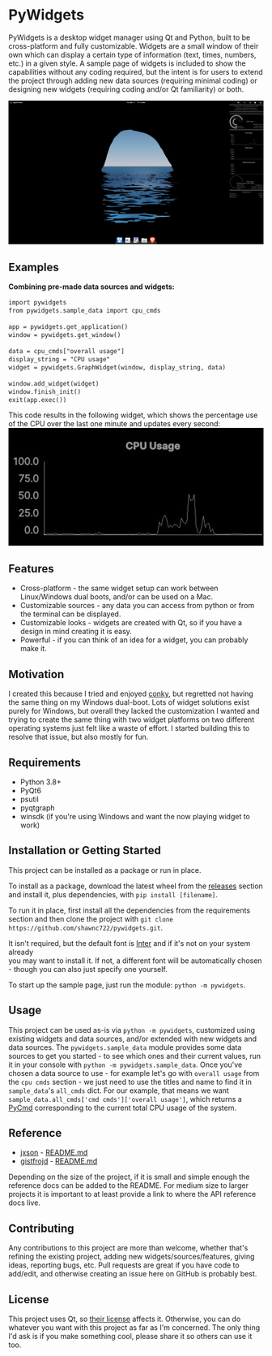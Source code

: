 # PyWidgets

PyWidgets is a desktop widget manager using Qt and Python, built to be cross-platform and fully customizable.
Widgets are a small window of their own which can display a certain type of information (text, times, numbers, etc.) in a given style.
A sample page of widgets is included to show the capabilities without any coding required, but the intent is for users to extend the project through adding new data sources (requiring minimal coding) or designing new widgets (requiring coding and/or Qt familiarity) or both.

![sample widget image](pictures/sample_widget_example_linux.jpg "An example of a widget setup")
## Examples

**Combining pre-made data sources and widgets:**  
```python3
import pywidgets
from pywidgets.sample_data import cpu_cmds

app = pywidgets.get_application()
window = pywidgets.get_window()

data = cpu_cmds["overall usage"]
display_string = "CPU usage"
widget = pywidgets.GraphWidget(window, display_string, data)

window.add_widget(widget)
window.finish_init()
exit(app.exec())
```
This code results in the following widget, which shows the percentage use of 
the CPU over the last one minute and updates every second:  
![Image of above widget](pictures/graph_widget_example.jpg "The widget created by the code above")
## Features
* Cross-platform - the same widget setup can work between Linux/Windows dual boots, and/or can be used on a Mac.
* Customizable sources - any data you can access from python or from the terminal can be displayed.
* Customizable looks - widgets are created with Qt, so if you have a design in mind creating it is easy.
* Powerful - if you can think of an idea for a widget, you can probably make it.
## Motivation

I created this because I tried and enjoyed [conky](https://wiki.archlinux.org/title/Conky), but regretted not having 
the same thing on my Windows dual-boot.
Lots of widget solutions exist purely for Windows, but overall they lacked the customization I wanted and trying to 
create the same thing with two widget platforms on two different operating systems just felt like a waste of effort. 
I started building this to resolve that issue, but also mostly for fun. 

## Requirements
* Python 3.8+
* PyQt6
* psutil
* pyqtgraph
* winsdk (if you're using Windows and want the now playing widget to work)

## Installation or Getting Started

This project can be installed as a package or run in place.  

To install as a package, download the latest wheel 
from the [releases](https://github.com/shawnc722/pywidgets/releases) section and install it, plus dependencies,
with `pip install [filename]`.  

To run it in place, first install all the dependencies from the requirements 
section and then clone the project with `git clone https://github.com/shawnc722/pywidgets.git`.  

It isn't required, but the default font is [Inter](https://github.com/rsms/inter) and if it's not on your system already  
you may want to install it. If not, a different font will be automatically chosen - though you can also just specify one yourself.

To start up the sample page, just run the module: `python -m pywidgets`.

## Usage

This project can be used as-is via `python -m pywidgets`, customized using existing widgets 
and data sources, and/or extended with new widgets and data sources. The `pywidgets.sample_data` 
module provides some data sources to get you started - to see which ones and their current 
values, run it in your console with `python -m pywidgets.sample_data`. Once you've chosen a 
data source to use - for example let's go with `overall usage` from the `cpu cmds` section - 
we just need to use the titles and name to find it in `sample_data`'s `all_cmds` dict. For our 
example, that means we want `sample_data.all_cmds['cmd cmds']['overall usage']`, which returns
a [PyCmd](todo) corresponding to the current total CPU usage of the system. 

    
## Reference

+ [jxson](https://gist.github.com/jxson) - [README.md](https://gist.github.com/jxson/1784669)
+ [gistfrojd](https://gist.github.com/gistfrojd) - [README.md](https://gist.github.com/gistfrojd/5fcd3b70949ac6376f66)

Depending on the size of the project, if it is small and simple enough the reference docs can be added to the README. For medium size to larger projects it is important to at least provide a link to where the API reference docs live.

## Contributing
Any contributions to this project are more than welcome, whether that's refining the existing project, adding new widgets/sources/features, giving ideas, reporting bugs, etc.
Pull requests are great if you have code to add/edit, and otherwise creating an issue here on GitHub is probably best.

## License

This project uses Qt, so [their license](https://www.qt.io/licensing/) affects it.
Otherwise, you can do whatever you want with this project as far as I'm concerned. The only thing I'd ask is if you make 
something cool, please share it so others can use it too.
